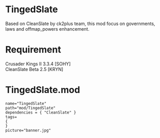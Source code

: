 # TingedSlate
Based on CleanSlate by ck2plus team, this mod focus on governments, laws and offmap_powers enhancement.
# Requirement
Crusader Kings II 3.3.4 [SOHY]  
CleanSlate Beta 2.5 [KRYN]
# TingedSlate.mod
```
name="TingedSlate"
path="mod/TingedSlate"
dependencies = { "CleanSlate" }
tags=
{
}
picture="banner.jpg"
```
